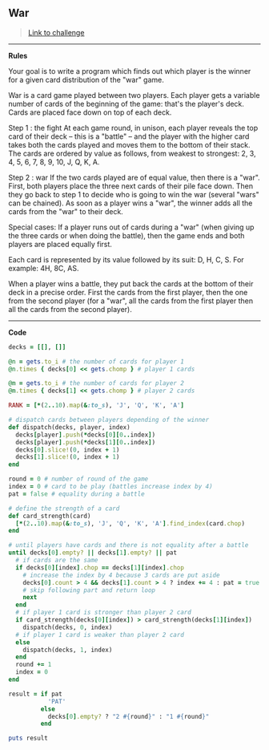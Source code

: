 

## War

> [Link to challenge](https://www.codingame.com/ide/puzzle/winamax-battle)

---

**Rules**

Your goal is to write a program which finds out which player is the winner for a given card distribution of the "war" game.

War is a card game played between two players. Each player gets a variable number of cards of the beginning of the game: that's the player's deck. Cards are placed face down on top of each deck.
 
Step 1 : the fight
At each game round, in unison, each player reveals the top card of their deck – this is a "battle" – and the player with the higher card takes both the cards played and moves them to the bottom of their stack. The cards are ordered by value as follows, from weakest to strongest:
2, 3, 4, 5, 6, 7, 8, 9, 10, J, Q, K, A.
 
Step 2 : war
If the two cards played are of equal value, then there is a "war". First, both players place the three next cards of their pile face down. Then they go back to step 1 to decide who is going to win the war (several "wars" can be chained). As soon as a player wins a "war", the winner adds all the cards from the "war" to their deck.
 
Special cases:
If a player runs out of cards during a "war" (when giving up the three cards or when doing the battle), then the game ends and both players are placed equally first.

Each card is represented by its value followed by its suit: D, H, C, S. For example: 4H, 8C, AS.

When a player wins a battle, they put back the cards at the bottom of their deck in a precise order. First the cards from the first player, then the one from the second player (for a "war", all the cards from the first player then all the cards from the second player).

---

**Code**

```ruby
decks = [[], []]

@n = gets.to_i # the number of cards for player 1
@n.times { decks[0] << gets.chomp } # player 1 cards

@m = gets.to_i # the number of cards for player 2
@m.times { decks[1] << gets.chomp } # player 2 cards

RANK = [*(2..10).map(&:to_s), 'J', 'Q', 'K', 'A']

# dispatch cards between players depending of the winner
def dispatch(decks, player, index)
  decks[player].push(*decks[0][0..index])
  decks[player].push(*decks[1][0..index])
  decks[0].slice!(0, index + 1)
  decks[1].slice!(0, index + 1)
end

round = 0 # number of round of the game
index = 0 # card to be play (battles increase index by 4)
pat = false # equality during a battle

# define the strength of a card
def card_strength(card)
  [*(2..10).map(&:to_s), 'J', 'Q', 'K', 'A'].find_index(card.chop)
end

# until players have cards and there is not equality after a battle
until decks[0].empty? || decks[1].empty? || pat
  # if cards are the same
  if decks[0][index].chop == decks[1][index].chop
    # increase the index by 4 because 3 cards are put aside
    decks[0].count > 4 && decks[1].count > 4 ? index += 4 : pat = true
    # skip following part and return loop
    next
  end
  # if player 1 card is stronger than player 2 card
  if card_strength(decks[0][index]) > card_strength(decks[1][index])
    dispatch(decks, 0, index)
  # if player 1 card is weaker than player 2 card
  else
    dispatch(decks, 1, index)
  end
  round += 1
  index = 0
end

result = if pat
           'PAT'
         else
           decks[0].empty? ? "2 #{round}" : "1 #{round}"
         end

puts result
```
